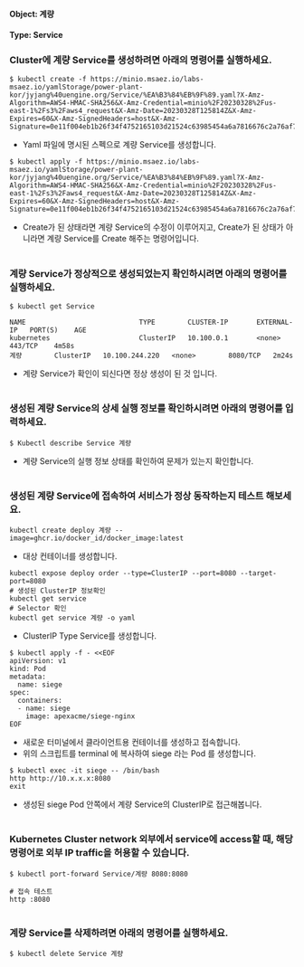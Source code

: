 
#### Object: 계량
#### Type: Service

### Cluster에 계량 Service를 생성하려면 아래의 명령어를 실행하세요.

```
$ kubectl create -f https://minio.msaez.io/labs-msaez.io/yamlStorage/power-plant-kor/jyjang%40uengine.org/Service/%EA%B3%84%EB%9F%89.yaml?X-Amz-Algorithm=AWS4-HMAC-SHA256&X-Amz-Credential=minio%2F20230328%2Fus-east-1%2Fs3%2Faws4_request&X-Amz-Date=20230328T125814Z&X-Amz-Expires=60&X-Amz-SignedHeaders=host&X-Amz-Signature=0e11f004eb1b26f34f4752165103d21524c63985454a6a7816676c2a76af7f60
```
- Yaml 파일에 명시된 스펙으로 계량 Service를 생성합니다.  

```
$ kubectl apply -f https://minio.msaez.io/labs-msaez.io/yamlStorage/power-plant-kor/jyjang%40uengine.org/Service/%EA%B3%84%EB%9F%89.yaml?X-Amz-Algorithm=AWS4-HMAC-SHA256&X-Amz-Credential=minio%2F20230328%2Fus-east-1%2Fs3%2Faws4_request&X-Amz-Date=20230328T125814Z&X-Amz-Expires=60&X-Amz-SignedHeaders=host&X-Amz-Signature=0e11f004eb1b26f34f4752165103d21524c63985454a6a7816676c2a76af7f60
```
- Create가 된 상태라면 계량 Service의 수정이 이루어지고, Create가 된 상태가 아니라면 계량 Service를 Create 해주는 명령어입니다.
#

### 계량 Service가 정상적으로 생성되었는지 확인하시려면 아래의 명령어를 실행하세요.

```
$ kubectl get Service

NAME                            TYPE        CLUSTER-IP       EXTERNAL-IP   PORT(S)    AGE
kubernetes                      ClusterIP   10.100.0.1       <none>        443/TCP    4m58s
계량        ClusterIP   10.100.244.220   <none>        8080/TCP   2m24s

```
- 계량 Service가 확인이 되신다면 정상 생성이 된 것 입니다.
#

### 생성된 계량 Service의 상세 실행 정보를 확인하시려면 아래의 명령어를 입력하세요.

```
$ Kubectl describe Service 계량
```
- 계량 Service의 실행 정보 상태를 확인하여 문제가 있는지 확인합니다.
#

### 생성된 계량 Service에 접속하여 서비스가 정상 동작하는지 테스트 해보세요.

```
kubectl create deploy 계량 --image=ghcr.io/docker_id/docker_image:latest
```
- 대상 컨테이너를 생성합니다.  

```
kubectl expose deploy order --type=ClusterIP --port=8080 --target-port=8080
# 생성된 ClusterIP 정보확인
kubectl get service 
# Selector 확인
kubectl get service 계량 -o yaml
```
- ClusterIP Type Service를 생성합니다.

```
$ kubectl apply -f - <<EOF
apiVersion: v1
kind: Pod
metadata:
  name: siege
spec:
  containers:
  - name: siege
    image: apexacme/siege-nginx
EOF
```
- 새로운 터미널에서 클라이언트용 컨테이너를 생성하고 접속합니다.
- 위의 스크립트를 terminal 에 복사하여 siege 라는 Pod 를 생성합니다.  

```
$ kubectl exec -it siege -- /bin/bash
http http://10.x.x.x:8080
exit
```
- 생성된 siege Pod 안쪽에서 계량 Service의 ClusterIP로 접근해봅니다.
#

### Kubernetes Cluster network 외부에서 service에 access할 때, 해당 명령어로 외부 IP traffic을 허용할 수 있습니다.

```
$ kubectl port-forward Service/계량 8080:8080

# 접속 테스트
http :8080
```
#

### 계량 Service를 삭제하려면 아래의 명령어를 실행하세요.

```
$ kubectl delete Service 계량
```
#

